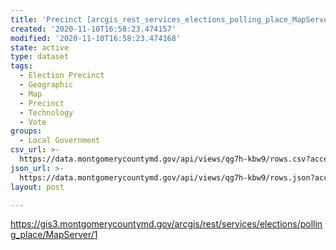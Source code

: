 ```yaml
---
title: 'Precinct [arcgis_rest_services_elections_polling_place_MapServer_1]'
created: '2020-11-10T16:58:23.474157'
modified: '2020-11-10T16:58:23.474168'
state: active
type: dataset
tags:
  - Election Precinct
  - Geographic
  - Map
  - Precinct
  - Technology
  - Vote
groups:
  - Local Government
csv_url: >-
  https://data.montgomerycountymd.gov/api/views/qg7h-kbw9/rows.csv?accessType=DOWNLOAD
json_url: >-
  https://data.montgomerycountymd.gov/api/views/qg7h-kbw9/rows.json?accessType=DOWNLOAD
layout: post

---
```

https://gis3.montgomerycountymd.gov/arcgis/rest/services/elections/polling_place/MapServer/1
